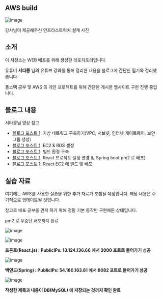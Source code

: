 ## AWS build 

![image](https://github.com/princess-seoyun/PracticeEC2-2/assets/107830173/c4723999-5420-4e83-879f-fbc874b06254)

강사님이 제공해주신 인프라스트럭처 설계 사진


## 소개

이 저장소는 WEB 배포를 위해 생성한 레포지토리입니다.

 유튜버 **서타몽** 님의 유튜브 강의를 통해 정리한 내용을 블로그에 간단한 필기와 정리했습니다.

풀스택 공부 및 AWS 의 개인 프로젝트를 위해 간단한 게시한 웹사이트 구현 진행 중입니다.


## 블로그 내용

서타몽님 영상 참고
- [블로그 포스트 1](https://thisiswatchworld.tistory.com/15): 가상 네트워크 구축하기(VPC, 서브넷, 인터넷 게이트웨이, 보안 그룹 생성)
- [블로그 포스트 1](https://thisiswatchworld.tistory.com/16): EC2 & RDS 생성
- [블로그 포스트 1](https://thisiswatchworld.tistory.com/17): 빌드 환경 구축
- [블로그 포스트 1](https://thisiswatchworld.tistory.com/18): React 프로젝트 설정 변경 및 Spring boot pm2 로 배포)
- [블로그 포스트 1](https://thisiswatchworld.tistory.com/19): React EC2 에 빌드 및 배포



## 실습 자료

여기에는 AWS를 사용한 실습을 위한 추가 자료가 포함될 예정입니다. 해당 내용은 주기적으로 업데이트될 것입니다.

참고로 배포 공부를 먼저 하기 위해 정말 기본 동작만 구현해둔 상태입니다.

pm2 로 무중단 배포까지 완료

![image](https://github.com/princess-seoyun/PracticeEC2-2/assets/107830173/37716d11-e110-4e40-995d-790a7c017c79)

![image](https://github.com/princess-seoyun/PracticeEC2-2/assets/107830173/9b9a986f-822f-4e7a-a54f-f11525378319)


**프론트(React.js) : PublicIPs: 13.124.136.66 에서 3000 포트로 들어가기 성공**

![image](https://github.com/princess-seoyun/PracticeEC2-2/assets/107830173/f1961162-2b10-41e7-9427-f4a996e857da)


**백엔드(Spring) : PublicIPs: 54.180.163.81 에서 8082 포트로 들어가기 성공**

![image](https://github.com/princess-seoyun/PracticeEC2-2/assets/107830173/30ffeecf-a282-4648-a240-854848e45ac6)

**작성한 제목과 내용이 DB(MySQL) 에 저장되는 것까지 확인 완료**


